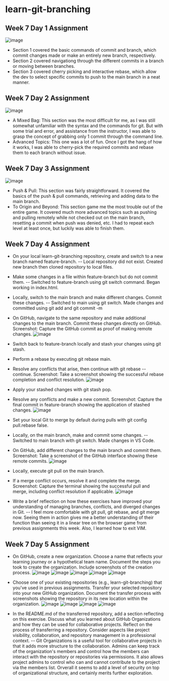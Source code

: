 # learn-git-branching
## Week 7 Day 1 Assignment

![image](https://github.com/rja87sd/learn-git-branching/assets/145504216/ef255b53-38f0-46e7-ad66-9327b11dac48)

- Section 1 covered the basic commands of commit and branch, which commit changes made or make an entirely new branch, respectively.
- Section 2 covered navigationg through the different commits in a branch or moving between branches.
- Section 3 covered cherry picking and interactive rebase, which allow the dev to select specific commits to push to the main branch in a neat manner.

## Week 7 Day 2 Assignment

![image](https://github.com/rja87sd/learn-git-branching/assets/145504216/2b92c4fd-2deb-4fe0-8fc8-e4f60f2c0f43)
- A Mixed Bag: This section was the most difficult for me, as I was still somewhat unfamiliar with the syntax and the commands for git. But with some trial and error, and assistance from the instructor, I was able to grasp the concept of grabbing only 1 commit through the command line.
- Advanced Topics: This one was a lot of fun. Once I got the hang of how it works, I was able to cherry-pick the required commits and rebase them to each branch without issue.

## Week 7 Day 3 Assignment
![image](https://github.com/rja87sd/learn-git-branching/assets/145504216/28b068ca-cd3c-4040-9d79-356bba5f9107)
- Push & Pull: This section was fairly straightforward. It covered the basics of the push & pull commands, retrieving and adding data to the main branch.
- To Origin and Beyond: This section game me the most trouble out of the entire game. It covered much more advanced topics such as pushing and pulling remotely while not checked out on the main branch, resetting a commit when push was denied, etc. I had to repeat each level at least once, but luckily was able to finish them.

## Week 7 Day 4 Assignment
- On your local learn-git-branching repository, create and switch to a new branch named feature-branch.
-- Local repository did not exist. Created new branch then cloned repository to local files.

- Make some changes in a file within feature-branch but do not commit them.
-- Switched to feature-branch using git switch command. Began working in index.html.

- Locally, switch to the main branch and make different changes. Commit these changes.
-- Switched to main using git switch. Made changes and committed using git add and git commit -m

- On GitHub, navigate to the same repository and make additional changes to the main branch. Commit these changes directly on GitHub. Screenshot: Capture the GitHub commit as proof of making remote changes.
 ![image](https://github.com/rja87sd/learn-git-branching/assets/145504216/d97a55ff-bc57-499f-8beb-90a4eb64430c)

- Switch back to feature-branch locally and stash your changes using git stash.

- Perform a rebase by executing git rebase main.

- Resolve any conflicts that arise, then continue with git rebase --continue. Screenshot: Take a screenshot showing the successful rebase completion and conflict resolution.
 ![image](https://github.com/rja87sd/learn-git-branching/assets/145504216/d21bd8f3-0c31-41eb-aff4-d629456328c9)

- Apply your stashed changes with git stash pop.
- Resolve any conflicts and make a new commit. Screenshot: Capture the final commit in feature-branch showing the application of stashed changes.
 ![image](https://github.com/rja87sd/learn-git-branching/assets/145504216/841844de-c4c3-4514-ae94-6ae6557965c2)

- Set your local Git to merge by default during pulls with git config pull.rebase false.

- Locally, on the main branch, make and commit some changes.
-- Switched to main branch with git switch. Made changes in VS Code.

- On GitHub, add different changes to the main branch and commit them. Screenshot: Take a screenshot of the GitHub interface showing these remote commits.
 ![image](https://github.com/rja87sd/learn-git-branching/assets/145504216/22615ac0-808f-4fe4-a52e-0da6c3dd8417)

- Locally, execute git pull on the main branch.
- If a merge conflict occurs, resolve it and complete the merge. Screenshot: Capture the terminal showing the successful pull and merge, including conflict resolution if applicable.
 ![image](https://github.com/rja87sd/learn-git-branching/assets/145504216/9c1976d4-8655-4a3d-ac86-2bced3070776)

- Write a brief reflection on how these exercises have improved your understanding of managing branches, conflicts, and diverged changes in Git.
-- I feel more comfortable with git pull, git rebase, and git merge now. Seeing them in action gives me a better understanding of their function than seeing it in a linear tree on the browser game from previous assignments this week. Also, I learned how to exit VIM.

## Week 7 Day 5 Assignment
- On GitHub, create a new organization. Choose a name that reflects your learning journey or a hypothetical team name. Document the steps you took to create the organization. Include screenshots of the creation process.
![image](https://github.com/rja87sd/learn-git-branching/assets/145504216/0abdc4f8-f4b3-4d25-81bc-52e7b3a0b3ea)
![image](https://github.com/rja87sd/learn-git-branching/assets/145504216/6a7ddb3f-be26-4ac1-b423-10c4f39f2afb)
![image](https://github.com/rja87sd/learn-git-branching/assets/145504216/08571989-a62c-40f7-a0b0-dbb441d91c22)
![image](https://github.com/rja87sd/learn-git-branching/assets/145504216/f5f1dc04-3b30-43ce-904b-63e7bf01f316)
![image](https://github.com/rja87sd/learn-git-branching/assets/145504216/2aaa1e7b-c94e-480e-b822-552e30ff5d08)

- Choose one of your existing repositories (e.g., learn-git-branching) that you've used in previous assignments. Transfer your selected repository into your new GitHub organization. Document the transfer process with screenshots showing the repository in its new location within the organization.
![image](https://github.com/rja87sd/learn-git-branching/assets/145504216/ef238f98-1c44-44d5-a556-929ede856c9e)
![image](https://github.com/rja87sd/learn-git-branching/assets/145504216/99290852-8ef2-4c58-9749-ad57ecbbb147)
![image](https://github.com/rja87sd/learn-git-branching/assets/145504216/1aa62766-aa55-4c29-979c-c53f6c0300cf)
![image](https://github.com/team-codex-first-org/learn-git-branching/assets/145504216/13db4e29-8e3f-40e9-a919-6c12de865785)

- In the README.md of the transferred repository, add a section reflecting on this exercise. Discuss what you learned about GitHub Organizations and how they can be used for collaborative projects. Reflect on the process of transferring a repository. Consider aspects like project visibility, collaboration, and repository management in a professional context.
-- Git Organizations is a useful tool for collaborative projects in that it adds more structure to the collaboration. Admins can keep track of the organization's members and control how the members can interact with the repository or repositories via permissions. It also allows project admins to control who can and cannot contribute to the project via the members list. Orverall it seems to add a level of security on top of organizational structure, and certainly merits further exploration.
